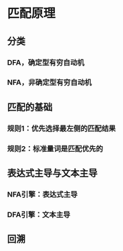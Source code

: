 # 匹配原理
## 分类
### DFA，确定型有穷自动机
### NFA，非确定型有穷自动机

## 匹配的基础
### 规则1：优先选择最左侧的匹配结果

### 规则2：标准量词是匹配优先的

## 表达式主导与文本主导
### NFA引擎：表达式主导
### DFA引擎：文本主导

## 回溯